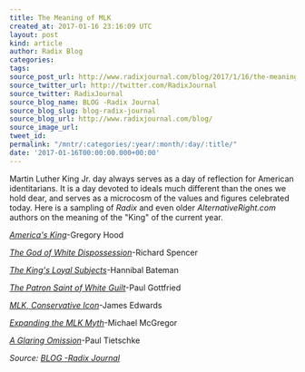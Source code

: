```yaml
---
title: The Meaning of MLK
created_at: 2017-01-16 23:16:09 UTC
layout: post
kind: article
author: Radix Blog
categories: 
tags: 
source_post_url: http://www.radixjournal.com/blog/2017/1/16/the-meaning-of-mlk
source_twitter_url: http://twitter.com/RadixJournal
source_twitter: RadixJournal
source_blog_name: BLOG -Radix Journal
source_blog_slug: blog-radix-journal
source_blog_url: http://www.radixjournal.com/blog/
source_image_url: 
tweet_id: 
permalink: "/mntr/:categories/:year/:month/:day/:title/"
date: '2017-01-16T00:00:00.000+00:00'
---
```

<p>Martin Luther King Jr. day always serves as a day of reflection for American identitarians. It is a day devoted to ideals much different than the ones we hold dear, and serves as a microcosm of the values and figures celebrated today. Here is a sampling of <em>Radix</em> and even older <em>AlternativeRight.com</em> authors on the meaning of the "King" of the current year.</p>
<p><a href="http://www.radixjournal.com/journal/2015/1/23/americas-king"><em>America's King</em></a>-Gregory Hood</p>
<p><a href="http://www.radixjournal.com/journal/2014/1/20/the-god-of-white-dispossession"><em>The God of White Dispossession</em></a>-Richard Spencer</p>
<p><a href="http://www.radixjournal.com/blog/2016/1/18/the-kings-loyal-subjects"><em>The King's Loyal Subjects</em></a>-Hannibal Bateman</p>
<p><a href="http://www.radixjournal.com/altright-archive/altright-archive/main/blogs/untimely-observations/the-patron-saint-of-white-guilt?rq=martin%20luther%20king"><em>The Patron Saint of White Guilt</em></a>-Paul Gottfried</p>
<p><a href="http://www.radixjournal.com/altright-archive/altright-archive/main/blogs/district-of-corruption/mlk-conservative-icon?rq=martin%20luther%20king"><em>MLK, Conservative Icon</em></a>-James Edwards</p>
<p><a href="http://www.radixjournal.com/blog/2014/8/12/expanding-the-mlk-myth?rq=martin%20luther%20king"><em>Expanding the MLK Myth</em></a>-Michael McGregor</p>
<p><a href="http://www.radixjournal.com/blog/2015/1/6/a-glaring-omission?rq=martin%20luther%20king"><em>A Glaring Omission</em></a>-Paul Tietschke</p><div class="">
    <i>Source: <a href="http://www.radixjournal.com/blog/">BLOG -Radix Journal</a></i>
</div>

